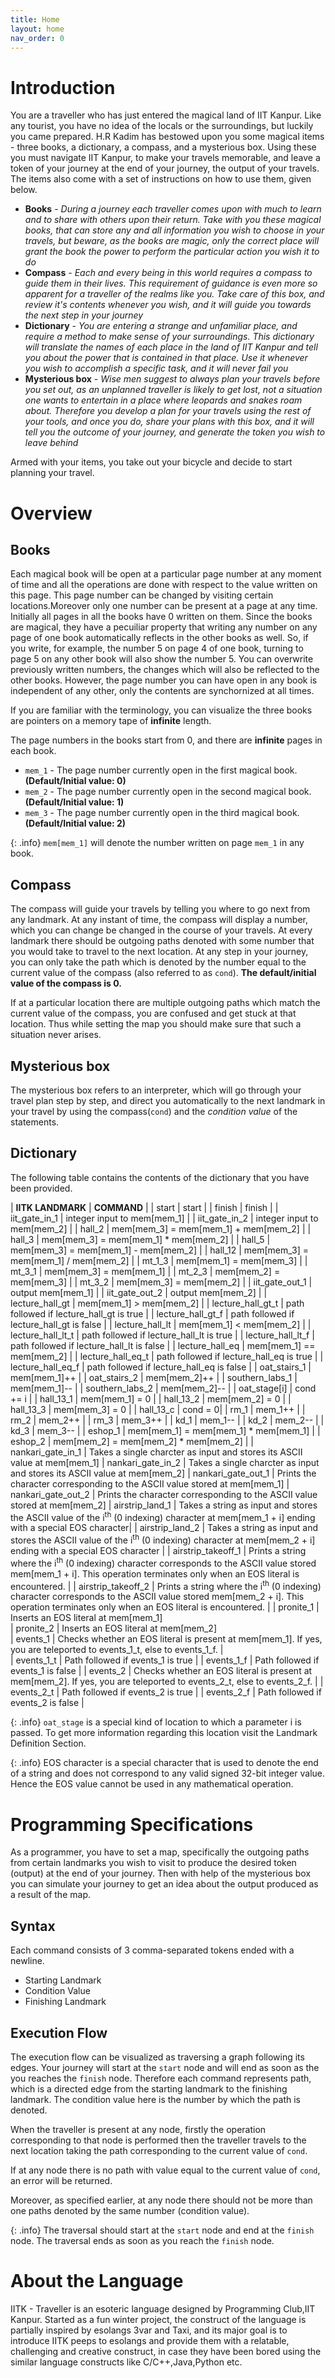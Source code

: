 ```yaml
---
title: Home
layout: home
nav_order: 0
---
```

# Introduction
You are a traveller who has just entered the magical land of IIT Kanpur. Like any tourist, you have no idea of the locals or the surroundings, but luckily you came prepared. H.R Kadim has bestowed upon you some magical items - three books, a dictionary, a compass, and a mysterious box. Using these you must navigate IIT Kanpur, to make your travels memorable, and leave a token of your journey at the end of your journey, the output of your travels. The items also come with a set of instructions on how to use them, given below.

- **Books** - *During a journey each traveller comes upon with much to learn and to share with others upon their return. Take with you these magical books, that can store any and all information you wish to choose in your travels, but beware, as the books are magic, only the correct place will grant the book the power to perform the particular action you wish it to do*
- **Compass** - *Each and every being in this world requires a compass to guide them in their lives. This requirement of guidance is even more so apparent for a traveller of the realms like you. Take care of this box, and review it's contents whenever you wish, and it will guide you towards the next step in your journey* 
- **Dictionary** - *You are entering a strange and unfamiliar place, and require a method to make sense of your surroundings. This dictionary will translate the names of each place in the land of IIT Kanpur and tell you about the power that is contained in that place. Use it whenever you wish to accomplish a specific task, and it will never fail you*
- **Mysterious box** -  *Wise men suggest to always plan your travels before you set out, as an unplanned traveller is likely to get lost, not a situation one wants to entertain in a place where leopards and snakes roam about. Therefore you develop a plan for your travels using the rest of your tools, and once you do, share your plans with this box, and it will tell you the outcome of your journey, and generate the token you wish to leave behind*

Armed with your items, you take out your bicycle and decide to start planning your travel. 

# Overview

## Books
Each magical book will be open at a particular page number at any moment of time and all the operations are done with respect to the value written on this page. This page number can be changed by visiting certain locations.Moreover only one number can be present at a page at any time. Initially all pages in all the books have 0 written on them. Since the books are magical, they have a pecuiliar property that writing any number on any page of one book automatically reflects in the other books as well. So, if you write, for example, the number 5 on page 4 of one book, turning to page 5 on any other book will also show the number 5. You can overwrite previously written numbers, the changes which will also be reflected to the other books. However, the page number you can have open in any book is independent of any other, only the contents are synchornized at all times. 

If you are familiar with the terminology, you can visualize the three books are pointers on a memory tape of **infinite** length.

The page numbers in the books start from 0, and there are **infinite** pages in each book.

- `mem_1` - The page number currently open in the first magical book. **(Default/Initial value: 0)**
- `mem_2` - The page number currently open in the second magical book. **(Default/Initial value: 1)**
- `mem_3` - The page number currently open in the third magical book. **(Default/Initial value: 2)**

{: .info}
`mem[mem_1]` will denote the number written on page `mem_1` in any book.

## Compass

The compass will guide your travels by telling you where to go next from any landmark. At any instant of time, the compass will display a number, which you can change be changed in the course of your travels. At every landmark there should be outgoing paths denoted with some number that you would take to travel to the next location. At any step in your journey, you can only take the path which is denoted by the number equal to the current value of the compass (also referred to as `cond`). **The default/initial value of the compass is 0.**

If at a particular location there are multiple outgoing paths which match the current value of the compass, you are confused and get stuck at that location. Thus while setting the map you should make sure that such a situation never arises.

## Mysterious box

The mysterious box refers to an interpreter, which will go through your travel plan step by step, and direct you automatically to the next landmark in your travel by using the compass(`cond`) and the *condition value* of the statements.

## Dictionary
The following table contains the contents of the dictionary that you have been provided.

| **IITK LANDMARK**           |          **COMMAND** |
| start                   |          start |
| finish                  |          finish |
| iit_gate_in_1           |          integer input to mem[mem_1] |
| iit_gate_in_2           |          integer input to mem[mem_2] |
| hall_2                  |          mem[mem_3] = mem[mem_1] + mem[mem_2] |
| hall_3                  |          mem[mem_3] = mem[mem_1] * mem[mem_2] |
| hall_5                  |          mem[mem_3] = mem[mem_1] - mem[mem_2] |
| hall_12                 |          mem[mem_3] = mem[mem_1] / mem[mem_2] |
| mt_1_3                  |          mem[mem_1] = mem[mem_3] |
| mt_3_1                  |          mem[mem_3] = mem[mem_1] |
| mt_2_3                  |          mem[mem_2] = mem[mem_3] |
| mt_3_2                  |          mem[mem_3] = mem[mem_2] |
| iit_gate_out_1          |          output mem[mem_1] |
| iit_gate_out_2          |          output mem[mem_2] |
| lecture_hall_gt         |          mem[mem_1] > mem[mem_2] |
| lecture_hall_gt_t       |          path followed if lecture_hall_gt is true |
| lecture_hall_gt_f       |          path followed if lecture_hall_gt is false |
| lecture_hall_lt         |          mem[mem_1] < mem[mem_2] |
| lecture_hall_lt_t       |          path followed if lecture_hall_lt is true |
| lecture_hall_lt_f       |          path followed if lecture_hall_lt is false |
| lecture_hall_eq         |          mem[mem_1] == mem[mem_2] |
| lecture_hall_eq_t       |          path followed if lecture_hall_eq is true |
| lecture_hall_eq_f       |          path followed if lecture_hall_eq is false |
| oat_stairs_1            |          mem[mem_1]++ |
| oat_stairs_2            |          mem[mem_2]++ |
| southern_labs_1         |          mem[mem_1]-- |
| southern_labs_2         |          mem[mem_2]-- |
| oat_stage[i]            |          cond += i    |
| hall_13_1               |          mem[mem_1] = 0 |
| hall_13_2               |          mem[mem_2] = 0 |
| hall_13_3               |          mem[mem_3] = 0 |
| hall_13_c               |          cond = 0|
| rm_1                    |          mem_1++ |
| rm_2                    |          mem_2++ |
| rm_3                    |          mem_3++ |
| kd_1                    |          mem_1-- |
| kd_2                    |          mem_2-- |
| kd_3                    |          mem_3-- |
| eshop_1                 |          mem[mem_1] = mem[mem_1] * mem[mem_1] |
| eshop_2                 |          mem[mem_2] = mem[mem_2] * mem[mem_2] |
| nankari_gate_in_1       |          Takes a single charcter as input and stores its ASCII value at mem[mem_1]
| nankari_gate_in_2       |          Takes a single charcter as input and stores its ASCII value at mem[mem_2]
| nankari_gate_out_1      |          Prints the character corresponding to the ASCII value stored at mem[mem_1]
| nankari_gate_out_2      |          Prints the character corresponding to the ASCII value stored at mem[mem_2]
| airstrip_land_1         |          Takes a string as input and stores the ASCII value of the i<sup>th</sup> (0 indexing) character at mem[mem_1 + i] ending with a special EOS character|
| airstrip_land_2         |          Takes a string as input and stores the ASCII value of the i<sup>th</sup> (0 indexing) character at mem[mem_2 + i] ending with a special EOS character |
| airstrip_takeoff_1      |          Prints a string where the i<sup>th</sup> (0 indexing) character corresponds to the ASCII value stored mem[mem_1 + i]. This operation terminates only when an EOS literal is encountered. |
| airstrip_takeoff_2      |          Prints a string where the i<sup>th</sup> (0 indexing) character corresponds to the ASCII value stored mem[mem_2 + i]. This operation terminates only when an EOS literal is encountered. | 
| pronite_1               |          Inserts an EOS literal at mem[mem_1]    
| pronite_2               |          Inserts an EOS literal at mem[mem_2]                 
| events_1                |          Checks whether an EOS literal is present at mem[mem_1]. If yes, you are teleported to events_1_t, else to events_1_f. |         
| events_1_t              |          Path followed if events_1 is true  |
| events_1_f              |          Path followed if events_1 is false |
| events_2                |          Checks whether an EOS literal is present at mem[mem_2]. If yes, you are teleported to events_2_t, else to events_2_f. |
| events_2_t              |          Path followed if events_2 is true  |
| events_2_f              |          Path followed if events_2 is false |

{: .info}
`oat_stage` is a special kind of location to which a parameter i is passed. To get more information regarding this location visit the Landmark Definition Section.

{: .info}
EOS character is a special character that is used to denote the end of a string and does not correspond to any valid signed 32-bit integer value. Hence the EOS value cannot be used in any mathematical operation.

# Programming Specifications
As a programmer, you have to set a map, specifically the outgoing paths from certain landmarks you wish to visit to produce the desired token (output) at the end of your journey. Then with help of the mysterious box you can simulate your journey to get an idea about the output produced as a result of the map.

## Syntax
Each command consists of 3 comma-separated tokens ended with a newline.

- Starting Landmark
- Condition Value
- Finishing Landmark

## Execution Flow
The execution flow can be visualized as traversing a graph following its edges. Your journey will start at the `start` node and will end as soon as the you reaches the `finish` node. Therefore each command represents path, which is a directed edge from the starting landmark to the finishing landmark. The condition value here is the number by which the path is denoted.

When the traveller is present at any node, firstly the operation corresponding to that node is performed then the traveller travels to the next location taking the path corresponding to the current value of `cond`.

If at any node there is no path with value equal to the current value of `cond`, an error will be returned. 

Moreover, as specified earlier, at any node there should not be more than one paths denoted by the same number (condition value).

{: .info}
The traversal should start at the `start` node and end at the `finish` node. The traversal ends as soon as you reach the `finish` node.
# About the Language
IITK - Traveller is an esoteric language designed by Programming Club,IIT Kanpur. Started as a fun winter project, the construct of the language is partially inspired by esolangs 3var and Taxi, and its major goal is to introduce IITK peeps to esolangs and provide them with a relatable, challenging and creative construct, in case they have been bored using the similar language constructs like C/C++,Java,Python etc.
